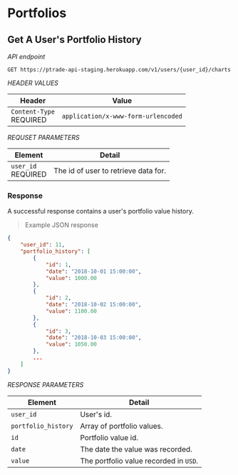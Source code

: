 # Portfolios

## Get A User's Portfolio History

*API endpoint*

`GET https://ptrade-api-staging.herokuapp.com/v1/users/{user_id}/charts`

*HEADER VALUES*

| Header | Value |
| --- | --- |
| `Content-Type` <br><span class="required">REQUIRED</span> | `application/x-www-form-urlencoded` | 

*REQUSET PARAMETERS*

| Element | Detail |
| --- | --- |
| `user_id` <br><span class="required">REQUIRED</span> | The id of user to retrieve data for. |

### Response

A successful response contains a user's portfolio value history.

> Example JSON response  

```json
{
    "user_id": 11,
    "portfolio_history": [
        {
            "id": 1,
            "date": "2018-10-01 15:00:00",
            "value": 1000.00
        },
        {
            "id": 2,
            "date": "2018-10-02 15:00:00",
            "value": 1100.00
        },
        {
            "id": 3,
            "date": "2018-10-03 15:00:00",
            "value": 1050.00
        },
        ...
    ]
}
```

*RESPONSE PARAMETERS*

| Element | Detail |
| ------- | ------ |
| `user_id` | User's id. |
| `portfolio_history` | Array of portfolio values. |
| `id` | Portfolio value id. |
| `date` | The date the value was recorded. |
| `value` | The portfolio value recorded in `USD`. |